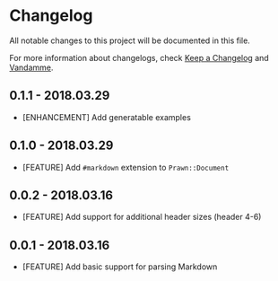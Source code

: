 # Changelog

All notable changes to this project will be documented in this file.

For more information about changelogs, check
[Keep a Changelog](http://keepachangelog.com) and
[Vandamme](http://tech-angels.github.io/vandamme).

## 0.1.1 - 2018.03.29

* [ENHANCEMENT] Add generatable examples

## 0.1.0 - 2018.03.29

* [FEATURE] Add `#markdown` extension to `Prawn::Document`

## 0.0.2 - 2018.03.16

* [FEATURE] Add support for additional header sizes (header 4-6)

## 0.0.1 - 2018.03.16

* [FEATURE] Add basic support for parsing Markdown

